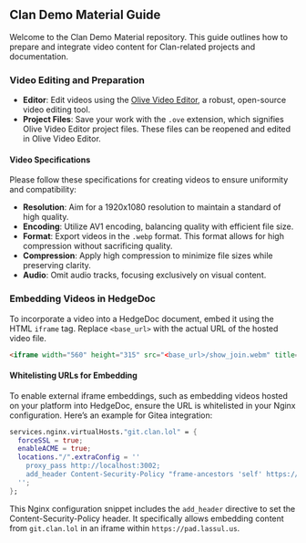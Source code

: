## Clan Demo Material Guide

Welcome to the Clan Demo Material repository. This guide outlines how to prepare and integrate video content for Clan-related projects and documentation.

### Video Editing and Preparation

- **Editor**: Edit videos using the [Olive Video Editor](https://www.olivevideoeditor.org/), a robust, open-source video editing tool.
- **Project Files**: Save your work with the `.ove` extension, which signifies Olive Video Editor project files. These files can be reopened and edited in Olive Video Editor.

#### Video Specifications

Please follow these specifications for creating videos to ensure uniformity and compatibility:

- **Resolution**: Aim for a 1920x1080 resolution to maintain a standard of high quality.
- **Encoding**: Utilize AV1 encoding, balancing quality with efficient file size.
- **Format**: Export videos in the `.webp` format. This format allows for high compression without sacrificing quality.
- **Compression**: Apply high compression to minimize file sizes while preserving clarity.
- **Audio**: Omit audio tracks, focusing exclusively on visual content.

### Embedding Videos in HedgeDoc

To incorporate a video into a HedgeDoc document, embed it using the HTML `iframe` tag. Replace `<base_url>` with the actual URL of the hosted video file.

```html
<iframe width="560" height="315" src="<base_url>/show_join.webm" title="Joining a Clan over the UI" frameborder="0" allow="accelerometer; autoplay; clipboard-write; encrypted-media; gyroscope; picture-in-picture" allowfullscreen></iframe>
```

#### Whitelisting URLs for Embedding

To enable external iframe embeddings, such as embedding videos hosted on your platform into HedgeDoc, ensure the URL is whitelisted in your Nginx configuration. Here’s an example for Gitea integration:

```nix
services.nginx.virtualHosts."git.clan.lol" = {
  forceSSL = true;
  enableACME = true;
  locations."/".extraConfig = ''
    proxy_pass http://localhost:3002;
    add_header Content-Security-Policy "frame-ancestors 'self' https://pad.lassul.us";
  '';
};
```

This Nginx configuration snippet includes the `add_header` directive to set the Content-Security-Policy header. It specifically allows embedding content from `git.clan.lol` in an iframe within `https://pad.lassul.us`.

